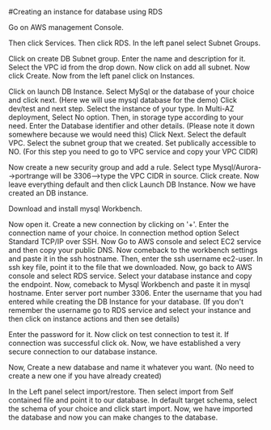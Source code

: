 #Creating an instance for database using RDS

Go on AWS management Console.

Then click Services.
Then click RDS.
In the left panel select Subnet Groups.

Click on create DB Subnet group.
Enter the name and description for it.
Select the VPC id from the drop down.
Now click on add all subnet.
Now click Create.
Now from the left panel click on Instances.

Click on launch DB Instance.
Select MySql or the database of your choice and click next. (Here we will use mysql database for the demo)
Click dev/test and next step.
Select the instance of your type.
In Multi-AZ deployment, Select No option.
Then, in storage type according to your need.
Enter the Database identifier and other details. (Please note it down somewhere because we would need this)
Click Next.
Select the default VPC.
Select the subnet group that we created.
Set publically accessible to NO.
(For this step you need to go to VPC service and copy your VPC CIDR)

Now create a new security group and add a rule.
Select type Mysql/Aurora-->portrange will be 3306-->type the VPC CIDR in source.
Click create.
Now leave everything default and then click Launch DB Instance.
Now we have created an DB instance.

Download and install mysql Workbench.

Now open it.
Create a new connection by clicking on '+'.
Enter the connection name of your choice.
In connection method option Select Standard TCP/IP over SSH.
Now Go to AWS console and select EC2 service and then copy your public DNS.
Now comeback to the workbench settings and paste it in the ssh hostname.
Then, enter the ssh username ec2-user.
In ssh key file, point it to the file that we downloaded.
Now, go back to AWS console and select RDS service.
Select your database instance and copy the endpoint.
Now, comeback to Mysql Workbench and paste it in mysql hostname.
Enter server port number 3306.
Enter the username that you had entered while creating the DB Instance for your database.
(If you don't remember the username go to RDS service and select your instance and then click on instance actions and then see details)

Enter the password for it.
Now click on test connection to test it.
If connection was successful click ok.
Now, we have established a very secure connection to our database instance.

Now, Create a new database and name it whatever you want. (No need to create a new one if you have already created)

In the Left panel select import/restore.
Then select import from Self contained file and point it to our database.
In default target schema, select the schema of your choice and click start import.
Now, we have imported the database and now you can make changes to the database.
